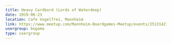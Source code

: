 ```yaml
---
title: Heavy Cardbord (Lords of Waterdeep)
date: 2019-06-23
location: Cafe Vogelfrei, Mannheim
link: https://www.meetup.com/Mannheim-Boardgames-Meetup/events/251314216/
usergroup: bogama
type: usergroup
---
```

